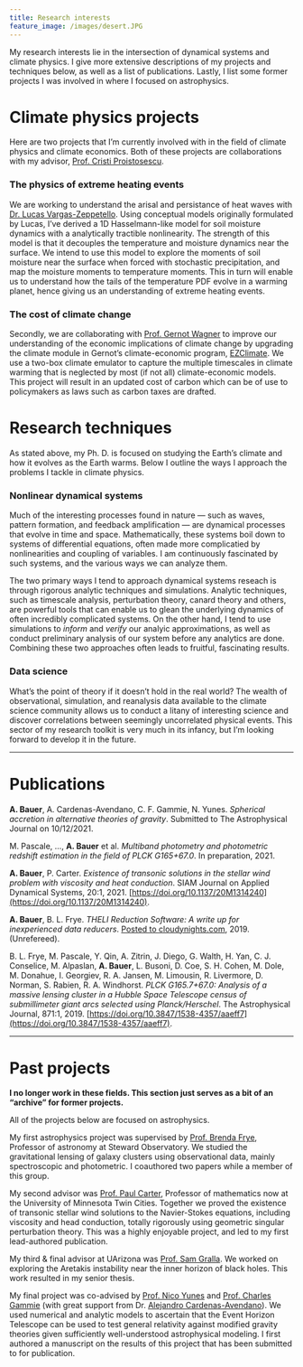```yaml
---
title: Research interests
feature_image: /images/desert.JPG
---
```


My research interests lie in the intersection of dynamical systems and climate physics. I give more extensive descriptions of my projects and techniques below, as well as a list of publications. Lastly, I list some former projects I was involved in where I focused on astrophysics. 

# Climate physics projects

Here are two projects that I’m currently involved with in the field of climate physics and climate economics. Both of these projects are collaborations with my advisor, [Prof. Cristi Proistosescu](https://cristi.web.illinois.edu/).

### The physics of extreme heating events 
We are working to understand the arisal and persistance of heat waves with [Dr. Lucas Vargas-Zeppetello](https://vargaszeppetello.weebly.com/). Using conceptual models originally formulated by Lucas, I’ve derived a 1D Hasselmann-like model for soil moisture dynamics with a analytically tractible nonlinearity. The strength of this model is that it decouples the temperature and moisture dynamics near the surface. We intend to use this model to explore the moments of soil moisture near the surface when forced with stochastic precipitation, and map the moisture moments to temperature moments.  This in turn will enable us to understand how the tails of the temperature PDF evolve in a warming planet, hence giving us an understanding of extreme heating events. 

### The cost of climate change 
Secondly, we are collaborating with [Prof. Gernot Wagner](gwagner.com) to improve our understanding of the economic implications of climate change by upgrading the climate module in Gernot’s climate-economic program, [EZClimate](https://github.com/Litterman/EZClimate). We use a two-box climate emulator to capture the multiple timescales in climate warming that is neglected by most (if not all) climate-economic models. This project will result in an updated cost of carbon which can be of use to policymakers as laws such as carbon taxes are drafted. 

# Research techniques

As stated above, my Ph. D. is focused on studying the Earth’s climate and how it evolves as the Earth warms. Below I outline the ways I approach the problems I tackle in climate physics.

### Nonlinear dynamical systems

Much of the interesting processes found in nature — such as waves, pattern formation, and feedback amplification — are dynamical processes that evolve in time and space. Mathematically, these systems boil down to systems of differential equations, often made more complicatied by nonlinearities and coupling of variables. I am continuously fascinated by such systems, and the various ways we can analyze them. 

The two primary ways I tend to approach dynamical systems reseach is through rigorous analytic techniques and simulations. Analytic techniques, such as timescale analysis, perturbation theory, canard theory and others, are powerful tools that can enable us to glean the underlying dynamics of often incredibly complicated systems. On the other hand, I tend to use simulations to *inform* and *verify* our analyic approximations, as well as conduct preliminary analysis of our system before any analytics are done. Combining these two approaches often leads to fruitful, fascinating results. 

### Data science 

What’s the point of theory if it doesn’t hold in the real world? The wealth of observational, simulation, and reanalysis data available to the climate science community allows us to conduct a litany of interesting science and discover correlations between seemingly uncorrelated physical events. This sector of my research toolkit is very much in its infancy, but I’m looking forward to develop it in the future.

---

# Publications

**A. Bauer**, A. Cardenas-Avendano, C. F. Gammie, N. Yunes. *Spherical accretion in alternative theories of gravity*. Submitted to The Astrophysical Journal on 10/12/2021.

M. Pascale, …, **A. Bauer** et al. *Multiband photometry and photometric redshift estimation in the field of PLCK G165+67.0*. In preparation, 2021.

**A. Bauer**, P. Carter. *Existence of transonic solutions in the stellar wind problem with viscosity and heat conduction*. SIAM Journal on Applied Dynamical Systems, 20:1, 2021. [https://doi.org/10.1137/20M1314240](https://doi.org/10.1137/20M1314240).

**A. Bauer**, B. L. Frye. *THELI Reduction Software: A write up for inexperienced data reducers*. [Posted to cloudynights.com](https://www.cloudynights.com/topic/679713-write-up-for-inexperienced-theli-users/), 2019. (Unrefereed).

B. L. Frye, M. Pascale, Y. Qin, A. Zitrin, J. Diego, G. Walth, H. Yan, C. J. Conselice, M. Alpaslan, **A. Bauer**, L. Busoni, D. Coe, S. H. Cohen, M. Dole, M. Donahue, I. Georgiev, R. A. Jansen, M. Limousin, R. Livermore, D. Norman, S. Rabien, R. A. Windhorst. *PLCK G165.7+67.0: Analysis of a massive lensing cluster in a Hubble Space Telescope census of submillimeter giant arcs selected using Planck/Herschel*. The Astrophysical Journal, 871:1, 2019. [https://doi.org/10.3847/1538-4357/aaeff7](https://doi.org/10.3847/1538-4357/aaeff7).

---

# Past projects

**I no longer work in these fields. This section just serves as a bit of an “archive” for former projects.**

All of the projects below are focused on astrophysics. 

My first astrophysics project was supervised by [Prof. Brenda Frye](https://www.as.arizona.edu/people/faculty/brenda-frye), Professor of astronomy at Steward Observatory. We studied the gravitational lensing of galaxy clusters using observational data, mainly spectroscopic and photometric. I coauthored two papers while a member of this group.

My second advisor was [Prof. Paul Carter](http://www-users.math.umn.edu/~pcarter/index.html), Professor of mathematics now at the University of Minnesota Twin Cities. Together we proved the existence of transonic stellar wind solutions to the Navier-Stokes equations, including viscosity and head conduction, totally rigorously using geometric singular perturbation theory. This was a highly enjoyable project, and led to my first lead-authored publication.

My third & final advisor at UArizona was [Prof. Sam Gralla](http://u.arizona.edu/~sgralla/). We worked on exploring the Aretakis instability near the inner horizon of black holes. This work resulted in my senior thesis.

My final project was co-advised by [Prof. Nico Yunes](https://physics.illinois.edu/people/directory/profile/nyunes) and [Prof. Charles Gammie](https://physics.illinois.edu/people/directory/profile/gammie) (with great support from Dr. [Alejandro Cardenas-Avendano](https://alejandroc137.bitbucket.io/)). We used numerical and analytic models to ascertain that the Event Horizon Telescope can be used to test general relativity against modified gravity theories given sufficiently well-understood astrophysical modeling. I first authored a manuscript on the results of this project that has been submitted to for publication.